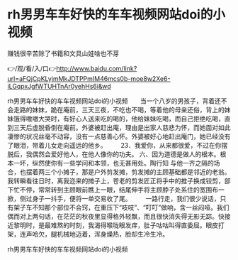 # rh男男车车好快的车车视频网站doi的小视频
赚钱很辛苦除了书籍和文具山娃啥也不芽

👉/观/看/入/口👉http://www.baidu.com/link?url=aFQjCpKLyjmMkJDTPPmIM46mcs0b-moe8w2Xe6-iLGqpxJgfWTUHTnAr0yehHs6i&wd

rh男男车车好快的车车视频网站doi的小视频　　当一个八岁的男孩子，背着还不会走路的妹妹，跪在庵前，三天三夜，不吃也不喝，等着他的母亲还俗，背上的妹妹饿得嗷嗷大哭时，有好心人送来吃的喝的，他给妹妹吃喝，而自己拒绝吃喝，直到三天后虚脱昏倒在庵前。外婆被赶出庵，理由是出家人慈悲为怀，而她面对如此凄惨的状况丝毫不动容，没有一点慈善心怀。外婆被好心地赶出庵门，她已经没有了眼泪，带着儿女走向遥远的他乡。
　　23．我爱你，从来都很爱，不过在你摆脱后，我偶然会爱好他人，在他人像你的功夫。
	六、因为道德是做人的根本。根本一坏，纵然使你有一些学问和本领，也无甚用处。陶行知
与他一齐之隔的场合，也摆着两三个小摊子，那是户外剪发摊，剪发摊的主顾基础都是邻近的老翁。我转瞬看往日时，离我迩来的摊子上，苍老的剪发匠正将手中的推子换成铰剪，部下忙不停，常常转到主顾眼前瞧上一眼，结尾伸手将主顾脖子处系住的宽围布一掀，侧过身子一抖手，便将一单交易收了尾。
　　一路行走，我们很少说话，只有架子车不知那个部位不合窍，在重压下“吱吱”、“叮叮”做响，含一丝闷哑。我们偶而对上两句话，在茫茫的秋夜里显得格外轻飘，而且很快消失得无影无踪。快接近黎明时，是最难熬的时刻，我渴得喉咙眼发痒，肚子咕咕叫得直委屈。眼皮打架，连声哈欠，腿机械地迈着，浑身燥热，脸却生冷生冷。

rh男男车车好快的车车视频网站doi的小视频
